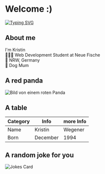 # Welcome :)

[![Typing SVG](https://readme-typing-svg.demolab.com?font=Fira+Code&pause=1000&color=2A7C85&random=false&width=435&lines=I'm+new+here!+)](https://git.io/typing-svg)

## About me 
I'm Kristin   
👩🏼‍💻 Web Development Student at Neue Fische  
📍 NRW, Germany  
🐩 Dog Mum  

## A red panda     
![Bild von einem roten Panda](https://www.allwetterzoo.de/_cache/images/cms/Gemaessigte-Zone/Saeugetiere/Roter-Panda/.3bc4bf743cbd112829ecefa6ccf18d9c/Roter-Panda_ganz-auf-Stamm_bewegung-nach-links-und-Blick-in-Kamera_Mai-2021.jpg)

## A table

Category | Info | more Info
--- | --- | ---
Name | Kristin | Wegener
Born | December | 1994

## A random joke for you

![Jokes Card](https://readme-jokes.vercel.app/api)
